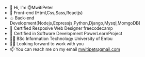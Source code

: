 - 👋  Hi, I’m @MwitiPeter
- 👀  Front-end (Html,Css,Sass,Reactjs)
- ♨ Back-end Development(Nodejs,Expressjs,Python,Django,Mysql,MomgoDB)
- 🌱  Certified Resposive Web Designer freecodecamp 
- 💞️  Certified in Software Development PowerLearnProject
- 🕵🏿  BSc Information  Technology University of Embu
- 👨‍💻  Looking forward to work with you
- 📫  You can reach me on my email mwitipet@gmail.com 

<!---
MwitiPeter/MwitiPeter is a ✨ special ✨ repository because its `README.md` (this file) appears on your GitHub profile.
You can click the Preview link to take a look at your changes.
--->
